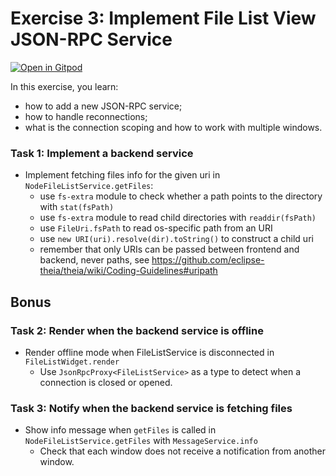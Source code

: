 # Exercise 3: Implement File List View JSON-RPC Service

[![Open in Gitpod](https://gitpod.io/button/open-in-gitpod.svg)](https://gitpod.io#https://github.com/Phil1iu/theia-training/tree/exercise-3)

In this exercise, you learn:
- how to add a new JSON-RPC service;
- how to handle reconnections;
- what is the connection scoping and how to work with multiple windows.

### Task 1: Implement a backend service
- Implement fetching files info for the given uri in `NodeFileListService.getFiles`:
  - use `fs-extra` module to check whether a path points to the directory with `stat(fsPath)`
  - use `fs-extra` module to read child directories with `readdir(fsPath)`
  - use `FileUri.fsPath` to read os-specific path from an URI
  - use `new URI(uri).resolve(dir).toString()` to construct a child uri
  - remember that only URIs can be passed between frontend and backend, never paths, see https://github.com/eclipse-theia/theia/wiki/Coding-Guidelines#uripath

## Bonus

### Task 2: Render when the backend service is offline
- Render offline mode when FileListService is disconnected in `FileListWidget.render`
  - Use `JsonRpcProxy<FileListService>` as a type to detect when a connection is closed or opened.

### Task 3: Notify when the backend service is fetching files
- Show info message when `getFiles` is called in `NodeFileListService.getFiles` with `MessageService.info`
  - Check that each window does not receive a notification from another window.
